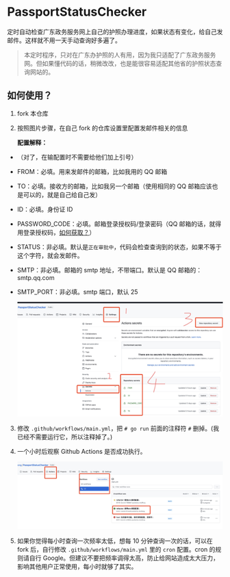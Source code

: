 # PassportStatusChecker

定时自动检查广东政务服务网上自己的护照办理进度，如果状态有变化，给自己发邮件。这样就不用一天手动查询好多遍了。

> 本定时程序，只对在广东办护照的人有用，因为我只适配了广东政务服务网。但如果懂代码的话，稍微改改，也是能很容易适配其他省的护照状态查询网站的。

## 如何使用？

1. fork 本仓库
2. 按照图片步骤，在自己 fork 的仓库设置里配置发邮件相关的信息

   **配置解释：**

- （对了，在输配置时不需要给他们加上引号）
- FROM：必填。用来发邮件的邮箱，比如我用的 QQ 邮箱
- TO：必填。接收方的邮箱，比如我另一个邮箱（使用相同的 QQ 邮箱应该也是可以的，就是自己给自己发）
- ID：必填。身份证 ID
- PASSWORD_CODE：必填。邮箱登录授权码/登录密码（QQ 邮箱的话，就得用登录授权码，[如何获取？](https://www.topgoer.com/%E5%85%B6%E4%BB%96/%E5%8F%91%E9%82%AE%E4%BB%B6.html)）
- STATUS：非必填。默认是`正在审批中`，代码会检查查询到的状态，如果不等于这个字符，就会发邮件。
- SMTP：非必填。邮箱的 smtp 地址，不带端口。默认是 QQ 邮箱的：smtp.qq.com
- SMTP_PORT：非必填。smtp 端口，默认 25

  ![step](./preview/1.png)

3. 修改 `.github/workflows/main.yml`，把 `# go run` 前面的注释符 `#` 删掉。(我已经不需要运行它，所以注释掉了。)
4. 一个小时后观察 Github Actions 是否成功执行。

   ![step](./preview/2.png)

5. 如果你觉得每小时查询一次频率太低，想每 10 分钟查询一次的话，可以在 fork 后，自行修改 `.github/workflows/main.yml` 里的 `cron` 配置。cron 的规则请自行 Google。但建议不要把频率调得太高，防止给网站造成太大压力，影响其他用户正常使用，每小时就够了其实。
